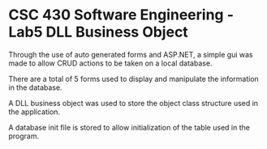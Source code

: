 # CSC 430 Software Engineering - Lab5 DLL Business Object

Through the use of auto generated forms and ASP.NET, a simple gui was made to allow CRUD actions to be taken on a local database. 

There are a total of 5 forms used to display and manipulate the information in the database.

A DLL business object was used to store the object class structure used in the application.

A database init file is stored to allow initialization of the table used in the program.
